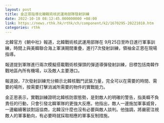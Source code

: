 ```yaml
---
layout: post
title: 金正恩指導北韓戰術核武運用部隊發射訓練
date: 2022-10-10 08:12:45.000000000 +08:00
link: https://news.rthk.hk/rthk/ch/component/k2/1670295-20221010.htm
categories: rthk
---
```


北韓官方《朝中社》報道，北韓戰術核武運用部隊在 9月25日至昨日進行軍事訓練，時間上與美韓聯合海上軍演期間重疊，進行7次發射訓練，領袖金正恩在現場指導。

報道提到軍隊進行兩次模擬搭載戰術核彈頭的彈道導彈發射訓練，目標包括南韓作戰地區內所有機場，以及敵人主要港口。

報道說，7次發射訓練充分顯示北韓核戰鬥武裝力量，完全可以在需要的時間、需要的場所，按需要打擊消滅所需要的物件的實戰能力。

金正恩表示，實戰訓練證明北韓核防禦態勢，是對敵人的明確的警告，指美韓不負責任的行動，只會引發北韓軍隊的更強大反應。他指出，敵人一邊施加軍事威脅，一邊繼續奢談對話協商，北韓沒什麼也沒有必要與敵人談判。他強調，將嚴密注視敵人的軍事動向，有必要時就採取相應的軍事反制措施。
